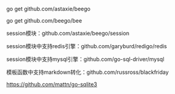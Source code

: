go get github.com/astaxie/beego

go get github.com/beego/bee

session模块：github.com/astaxie/beego/session

session模块中支持redis引擎：github.com/garyburd/redigo/redis

session模块中支持mysql引擎：github.com/go-sql-driver/mysql

模板函数中支持markdown转化：github.com/russross/blackfriday

https://github.com/mattn/go-sqlite3
